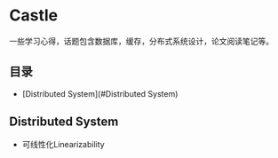 # Castle
一些学习心得，话题包含数据库，缓存，分布式系统设计，论文阅读笔记等。

## 目录

- [Distributed System](#Distributed System)

## Distributed System

- 可线性化Linearizability

